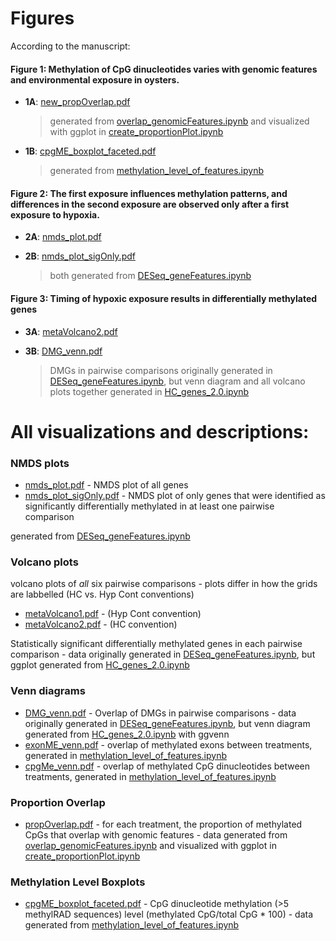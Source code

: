 # Figures

According to the manuscript:

#### **Figure 1**:  Methylation of CpG dinucleotides varies with genomic features and environmental exposure in oysters.
- **1A**: [new_propOverlap.pdf](https://github.com/jgmcdonough/CE18_methylRAD_analysis/blob/master/analysis/figures/new_propOverlap.pdf)
    >generated from [overlap_genomicFeatures.ipynb](https://github.com/jgmcdonough/CE18_methylRAD_analysis/blob/master/analysis/genomic_feature_tracks/overlap_genomicFeatures.ipynb) and visualized with ggplot in [create_proportionPlot.ipynb](https://github.com/jgmcdonough/CE18_methylRAD_analysis/blob/master/analysis/genomic_feature_tracks/create_proportionPlot.ipynb)
- **1B**: [cpgME_boxplot_faceted.pdf](https://github.com/jgmcdonough/CE18_methylRAD_analysis/blob/master/analysis/figures/cpgMe_boxplot_faceted.pdf)
    >generated from [methylation_level_of_features.ipynb](https://github.com/jgmcdonough/CE18_methylRAD_analysis/blob/master/analysis/genomic_feature_tracks/methylation_level_of_features.ipynb) 
    
#### **Figure 2**: The first exposure influences methylation patterns, and differences in the second exposure are observed only after a first exposure to hypoxia.
- **2A**: [nmds_plot.pdf](https://github.com/jgmcdonough/CE18_methylRAD_analysis/blob/master/analysis/figures/nmds_plot.pdf)
- **2B**: [nmds_plot_sigOnly.pdf](https://github.com/jgmcdonough/CE18_methylRAD_analysis/blob/master/analysis/figures/nmds_plot_sigOnly.pdf)
    
    >both generated from [DESeq_geneFeatures.ipynb](https://github.com/jgmcdonough/CE18_methylRAD_analysis/blob/master/analysis/DMGs_analysis/DESeq_geneFeatures.ipynb)
    
#### **Figure 3**: Timing of hypoxic exposure results in differentially methylated genes
- **3A**: [metaVolcano2.pdf](https://github.com/jgmcdonough/CE18_methylRAD_analysis/blob/master/analysis/figures/metaVolcano2.pdf)
- **3B**: [DMG_venn.pdf](https://github.com/jgmcdonough/CE18_methylRAD_analysis/blob/master/analysis/figures/DMG_venn.pdf)
    
    >DMGs in pairwise comparisons originally generated in [DESeq_geneFeatures.ipynb](https://github.com/jgmcdonough/CE18_methylRAD_analysis/blob/master/analysis/DMGs_analysis/DESeq_geneFeatures.ipynb), but venn diagram and all volcano plots together generated in [HC_genes_2.0.ipynb](https://github.com/jgmcdonough/CE18_methylRAD_analysis/blob/master/analysis/DMGs_analysis/HC_genes_2.0.ipynb) 


# All visualizations and descriptions:

### NMDS plots
- [nmds_plot.pdf](https://github.com/jgmcdonough/CE18_methylRAD_analysis/blob/master/analysis/figures/nmds_plot.pdf) - NMDS plot of all genes
- [nmds_plot_sigOnly.pdf](https://github.com/jgmcdonough/CE18_methylRAD_analysis/blob/master/analysis/figures/nmds_plot_sigOnly.pdf) - NMDS plot of only genes that were identified as significantly differentially methylated in at least one pairwise comparison

generated from [DESeq_geneFeatures.ipynb](https://github.com/jgmcdonough/CE18_methylRAD_analysis/blob/master/analysis/DMGs_analysis/DESeq_geneFeatures.ipynb)


### Volcano plots
volcano plots of *all* six pairwise comparisons - plots differ in how the grids are labbelled (HC vs. Hyp Cont conventions)
- [metaVolcano1.pdf](https://github.com/jgmcdonough/CE18_methylRAD_analysis/blob/master/analysis/figures/metaVolcano1.pdf) - (Hyp Cont convention)
- [metaVolcano2.pdf](https://github.com/jgmcdonough/CE18_methylRAD_analysis/blob/master/analysis/figures/metaVolcano2.pdf) - (HC convention)

Statistically significant differentially methylated genes in each pairwise comparison - data originally generated in [DESeq_geneFeatures.ipynb](https://github.com/jgmcdonough/CE18_methylRAD_analysis/blob/master/analysis/DMGs_analysis/DESeq_geneFeatures.ipynb), but ggplot generated from [HC_genes_2.0.ipynb](https://github.com/jgmcdonough/CE18_methylRAD_analysis/blob/master/analysis/DMGs_analysis/HC_genes_2.0.ipynb)



### Venn diagrams
- [DMG_venn.pdf](https://github.com/jgmcdonough/CE18_methylRAD_analysis/blob/master/analysis/figures/DMG_venn.pdf) - Overlap of DMGs in pairwise comparisons - data originally generated in [DESeq_geneFeatures.ipynb](https://github.com/jgmcdonough/CE18_methylRAD_analysis/blob/master/analysis/DMGs_analysis/DESeq_geneFeatures.ipynb), but venn diagram generated from [HC_genes_2.0.ipynb](https://github.com/jgmcdonough/CE18_methylRAD_analysis/blob/master/analysis/DMGs_analysis/HC_genes_2.0.ipynb) with ggvenn
- [exonME_venn.pdf](https://github.com/jgmcdonough/CE18_methylRAD_analysis/blob/master/analysis/figures/exonMe_venn.pdf) - overlap of methylated exons between treatments, generated in [methylation_level_of_features.ipynb](https://github.com/jgmcdonough/CE18_methylRAD_analysis/blob/master/analysis/genomic_feature_tracks/methylation_level_of_features.ipynb)
- [cpgMe_venn.pdf](https://github.com/jgmcdonough/CE18_methylRAD_analysis/blob/master/analysis/figures/cpgMe_venn.pdf) - overlap of methylated CpG dinucleotides between treatments, generated in [methylation_level_of_features.ipynb](https://github.com/jgmcdonough/CE18_methylRAD_analysis/blob/master/analysis/genomic_feature_tracks/methylation_level_of_features.ipynb)


### Proportion Overlap
- [propOverlap.pdf](https://github.com/jgmcdonough/CE18_methylRAD_analysis/blob/master/analysis/figures/propOverlap.pdf) - for each treatment, the proportion of methylated CpGs that overlap with genomic features - data generated from [overlap_genomicFeatures.ipynb](https://github.com/jgmcdonough/CE18_methylRAD_analysis/blob/master/analysis/genomic_feature_tracks/overlap_genomicFeatures.ipynb) and visualized with ggplot in [create_proportionPlot.ipynb](https://github.com/jgmcdonough/CE18_methylRAD_analysis/blob/master/analysis/genomic_feature_tracks/create_proportionPlot.ipynb)

### Methylation Level Boxplots
- [cpgME_boxplot_faceted.pdf](https://github.com/jgmcdonough/CE18_methylRAD_analysis/blob/master/analysis/figures/cpgMe_boxplot_faceted.pdf) - CpG dinucleotide methylation (>5 methylRAD sequences) level (methylated CpG/total CpG * 100) - data generated from [methylation_level_of_features.ipynb](https://github.com/jgmcdonough/CE18_methylRAD_analysis/blob/master/analysis/genomic_feature_tracks/methylation_level_of_features.ipynb) 
